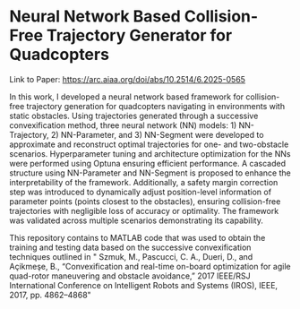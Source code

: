 # Neural Network Based Collision-Free Trajectory Generator for Quadcopters
Link to Paper: https://arc.aiaa.org/doi/abs/10.2514/6.2025-0565

In this work, I developed a neural network based framework for collision-free trajectory generation for quadcopters navigating in environments with static obstacles. Using trajectories generated through a successive convexification method, three neural network (NN) models: 1) NN-Trajectory, 2) NN-Parameter, and 3) NN-Segment were developed to approximate and reconstruct optimal trajectories for one- and two-obstacle scenarios. Hyperparameter tuning and architecture optimization for the NNs were performed using Optuna ensuring efficient performance. A cascaded structure using NN-Parameter and NN-Segment is proposed to enhance the interpretability of the framework. Additionally, a safety margin correction step was introduced to dynamically adjust position-level information of parameter points (points closest to the obstacles), ensuring collision-free trajectories with negligible loss of accuracy or optimality.
The framework was validated across multiple scenarios demonstrating its capability.

This repository contains to MATLAB code that was used to obtain the training and testing data based on the successive convexification techniques outlined in "
Szmuk, M., Pascucci, C. A., Dueri, D., and Açikmeşe, B., “Convexification and real-time on-board optimization for agile quad-rotor maneuvering and obstacle avoidance,” 2017 IEEE/RSJ International Conference on Intelligent Robots and Systems (IROS), IEEE, 2017, pp. 4862–4868"